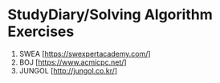 # StudyDiary/Solving Algorithm Exercises
1. SWEA [https://swexpertacademy.com/]
2. BOJ [https://www.acmicpc.net/]
3. JUNGOL [http://jungol.co.kr/]